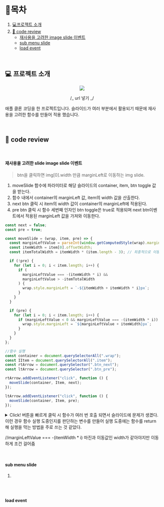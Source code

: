 # 🎇목차

1. [💻프로젝트 소개](#-프로젝트-소개)
2. [🧾 code review](#-code-review)
   - [재사용을 고려한 image slide 이벤트](#재사용을-고려한-image-slide-이벤트)
   - [sub menu slide](#sub-menu-slid)
   - [load event](#load-event)

<br />

## 💻 프로젝트 소개

<div align="center">
  
   <img src="https://github.com/future9061/apple_mac_shopping/assets/132829711/2a634acc-b32b-4bec-9bd0-274e42f72139">

/_ url 넣기 _/

   <p align="start">
    애플 클론 코딩을 한 프로젝트입니다. 슬라이드가 여러 부분에서 활용되기 때문에 재사용을 고려한 함수를 만들어 적용 했습니다.
   </p>
</div>

<br />

## 🧾 code review

<br />

#### 재사용을 고려한 slide image slide 이벤트

> btn을 클릭하면 img[0].width 만큼 marginLeft로 이동하는 img slide.

1. moveSlide 함수에 파라미터로 해당 슬라이드의 container, item, btn toggle 값을 받는다.
2. 함수 내에서 container의 marginLeft 값, item의 width 값을 산출한다.
3. next btn 클릭 시 item의 width 값이 container의 marginLeft에 적용된다.
4. pre btn 클릭 시 함수 세번째 인자인 btn toggle은 true로 적용되며 next btn이벤트에서 적용된 marginLeft 값을 가져와 이동한다.

```javascript
const next = false;
const pre = true;

const moveSlide = (wrap, item, pre) => {
  const marginLeftValue = parseInt(window.getComputedStyle(wrap).marginLeft); //string으로 나와 parseInt 적용
  const itemWidth = item[0].offsetWidth;
  const itemTotalWidth = itemWidth * (item.length - 3); // 최종적으로 이동할 ml 값을 임의로 정함

  if (!pre) {
    for (let i = 0; i < item.length; i++) {
      if (
        marginLeftValue === -(itemWidth * i) &&
        marginLeftValue > -itemTotalWidth
      ) {
        wrap.style.marginLeft = `-${itemWidth + itemWidth * i}px`;
      }
    }
  }

  if (pre) {
    for (let i = 0; i < item.length; i++) {
      if (marginLeftValue < 0 && marginLeftValue === -(itemWidth * i)) {
        wrap.style.marginLeft = `${marginLeftValue + itemWidth}px`;
      }
    }
  }
};

//함수 실행
const container = document.querySelectorAll(".wrap");
const IItem = document.querySelectorAll(".item");
const rtArrow = document.querySelector(".btn_next");
const ltArrow = document.querySelector(".btn_pre");

rtArrow.addEventListener("click", function () {
  moveSlide(container, Item, next);
});

ltArrow.addEventListener("click", function () {
  moveSlide(container, Item, pre);
});
```

<details><summary> Click! 버튼을 빠르게 클릭 시 함수가 여러 번 호출 되면서 슬라이드에 문제가 생겼다.
</summary>
이런 경우 함수 실행중인지 여부에 따라 실행중에는 click 이벤트를 막는 함수를 이용하는 듯 했다.
</details>
  이런 경우 함수 실행 도중인지를 판단하는 변수를 만들어 실행 도중에는 함수를 return해 실행을 막는 방법을 주로 쓰는 것 같았다.
  
 
  //marginLeftValue === -(itemWidth * i) 마진과 이동값인 width가 같아야지만 이동하게 조건 걸어줌

<br />

#### sub menu slide

>

1.

```javascript

```

<br />

#### load event

>

```javascript

```

<br />
